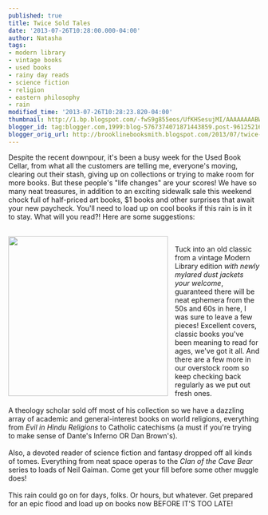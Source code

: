 ```yaml
---
published: true
title: Twice Sold Tales
date: '2013-07-26T10:28:00.000-04:00'
author: Natasha
tags:
- modern library
- vintage books
- used books
- rainy day reads
- science fiction
- religion
- eastern philosophy
- rain
modified_time: '2013-07-26T10:28:23.820-04:00'
thumbnail: http://1.bp.blogspot.com/-fwS9g855eos/UfKHSesujMI/AAAAAAAABWY/JSnYl-CJDm8/s72-c/modern.jpg
blogger_id: tag:blogger.com,1999:blog-5767374071871443859.post-961252166999923622
blogger_orig_url: http://brooklinebooksmith.blogspot.com/2013/07/twice-sold-tales.html
---
```


Despite the recent downpour, it's been a busy week for the Used Book Cellar, from what all the customers are telling me, everyone's moving, clearing out their stash, giving up on collections or trying to make room for more books. But these people's "life changes" are your scores! We have so many neat treasures, in addition to an exciting sidewalk sale this weekend chock full of half-priced art books, $1 books and other surprises that await your new paycheck. You'll need to load up on cool books if this rain is in it to stay. What will you read?! Here are some suggestions:<br /><br /><div class="separator" style="clear: both; text-align: center;"><a href="http://1.bp.blogspot.com/-fwS9g855eos/UfKHSesujMI/AAAAAAAABWY/JSnYl-CJDm8/s1600/modern.jpg" imageanchor="1" style="clear: left; float: left; margin-bottom: 1em; margin-right: 1em;"><img border="0" height="320" src="http://1.bp.blogspot.com/-fwS9g855eos/UfKHSesujMI/AAAAAAAABWY/JSnYl-CJDm8/s320/modern.jpg" width="320" /></a></div><br />Tuck into an old classic from a vintage Modern Library edition <i>with newly mylared dust jackets your welcome</i>, guaranteed there will be neat ephemera from the 50s and 60s in here, I was sure to leave a few pieces! Excellent covers, classic books you've been meaning to read for ages, we've got it all. And there are a few more in our overstock room so keep checking back regularly as we put out fresh ones.<br /><br />A theology scholar sold off most of his collection so we have a dazzling array of academic and general-interest books on world religions, everything from <i>Evil in Hindu Religions </i>to Catholic catechisms (a must if you're trying to make sense of Dante's Inferno OR Dan Brown's).<br /><br />Also, a devoted reader of science fiction and fantasy dropped off all kinds of tomes. Everything from neat space operas to the <i>Clan of the Cave Bear</i> series to loads of Neil Gaiman. Come get your fill before some other muggle does!<br /><br />This rain could go on for days, folks. Or hours, but whatever. Get prepared for an epic flood and load up on books now BEFORE IT'S TOO LATE!